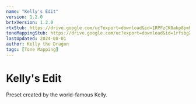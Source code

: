 ```yaml
---
name: "Kelly's Edit"
version: 1.2.0
brtxVersion: 1.2.0
rtxStub: https://drive.google.com/uc?export=download&id=1RPFzCK0akp8pmh37bMG5jtvsgXp-wWbD
toneMappingStub: https://drive.google.com/uc?export=download&id=1rfsbgXycpI935Gxmm0byJXPDRrysiRSf
lastUpdated: 2024-08-01
author: Kelly the Dragon
tags: [Tone Mapping]
---
```


# Kelly's Edit

Preset created by the world-famous Kelly.